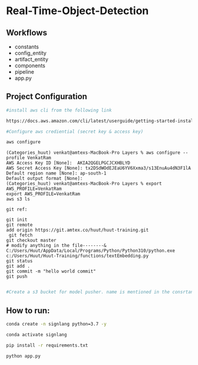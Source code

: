 # Real-Time-Object-Detection

## Workflows

- constants
- config_entity
- artifact_entity
- components
- pipeline
- app.py

## Project Configuration

```bash
#install aws cli from the following link

https://docs.aws.amazon.com/cli/latest/userguide/getting-started-install.html
```

```bash
#Configure aws crediential (secret key & access key)

aws configure
```
```
(Categories_huut) venkat@amtexs-MacBook-Pro Layers % aws configure --profile VenkatRam                                                                        
AWS Access Key ID [None]:  AKIA2QGELPGCJCXHBLYD                            
AWS Secret Access Key [None]: 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
Default region name [None]: ap-south-1
Default output format [None]: 
(Categories_huut) venkat@amtexs-MacBook-Pro Layers % export AWS_PROFILE=VenkatRam
export AWS_PROFILE=VenkatRam
aws s3 ls

git ref:

git init     
git remote 
add origin https://git.amtex.co/huut/huut-training.git  
 git fetch
git checkout master
# modify anything in the file--------& C:/Users/Huut/AppData/Local/Programs/Python/Python310/python.exe c:/Users/Huut/Huut-Training/functions/textEmbedding.py
git status
git add .
git commit -m "hello world commit"  
git push


```

```bash
#Create a s3 bucket for model pusher. name is mentioned in the consrtant

```



## How to run:

```bash
conda create -n signlang python=3.7 -y
```

```bash
conda activate signlang
```

```bash
pip install -r requirements.txt
```

```bash
python app.py
```



